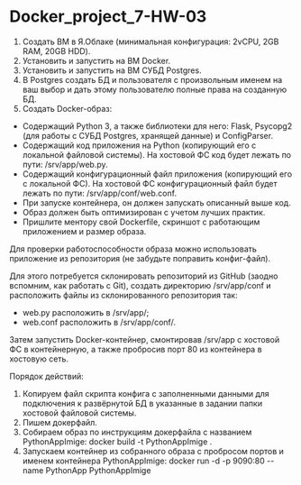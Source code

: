 # Docker_project_7-HW-03

1. Создать ВМ в Я.Облаке (минимальная конфигурация: 2vCPU, 2GB RAM, 20GB HDD).
2. Установить и запустить на ВМ Docker.
3. Установить и запустить на ВМ СУБД Postgres.
4. В Postgres создать БД и пользователя с произвольным именем на ваш выбор и дать этому пользователю полные права на созданную БД.
5. Создать Docker-образ:
  * Содержащий Python 3, а также библиотеки для него: Flask, Psycopg2 (для работы с СУБД Postgres, хранящей данные) и ConfigParser.
  * Содержащий код приложения на Python (копирующий его с локальной файловой системы). На хостовой ФС код будет лежать по пути: /srv/app/web.py.
  * Содержащий конфигурационный файл приложения (копирующий его с локальной ФС). На хостовой ФС конфигурационный файл будет лежать по пути: /srv/app/conf/web.conf.
  * При запуске контейнера, он должен запускать описанный выше код.
  * Образ должен быть оптимизирован с учетом лучших практик.
  * Пришлите ментору свой Dockerfile, скриншот с работающим приложением и размер образа.

Для проверки работоспособности образа можно использовать приложение из репозитория (не забудьте поправить конфиг-файл).

Для этого потребуется склонировать репозиторий из GitHub (заодно вспомним, как работать с Git), создать директорию /srv/app/conf и расположить файлы из склонированного репозитория так:

  * web.py расположить в /srv/app/;
  * web.conf расположить в /srv/app/conf/.

Затем запустить Docker-контейнер, смонтировав /srv/app с хостовой ФС в контейнерную, а также пробросив порт 80 из контейнера в хостовую сеть.


Порядок действий:

1. Копируем файл скрипта  конфига с заполненными данными для подключения к развёрнутой БД в указанные в задании папки хостовой файловой системы.
2. Пишем докерфайл.
3. Собираем образ по инструкциям докерфайла с названием PythonAppImige: docker build -t PythonAppImige .
4. Запускаем контейнер из собранного образа с пробросом портов и именем контейнера PythonAppImige: docker run -d -p 9090:80 --name PythonApp PythonAppImige
